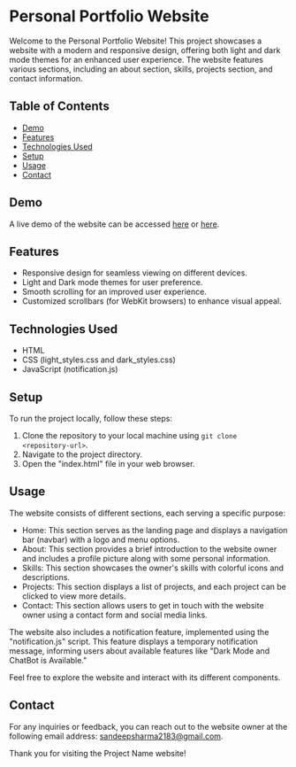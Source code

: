 
# Personal Portfolio Website
Welcome to the Personal Portfolio Website! This project showcases a website with a modern and responsive design, offering both light and dark mode themes for an enhanced user experience. The website features various sections, including an about section, skills, projects section, and contact information.

## Table of Contents
- [Demo](#demo)
- [Features](#features)
- [Technologies Used](#technologies-used)
- [Setup](#setup)
- [Usage](#usage)
- [Contact](#contact)

## Demo

A live demo of the website can be accessed [here](#https://github.com/amrahs02/portfolio) or [here](#https://portfolio-f37h74fao-amrahs02.vercel.app/).


## Features

- Responsive design for seamless viewing on different devices.
- Light and Dark mode themes for user preference.
- Smooth scrolling for an improved user experience.
- Customized scrollbars (for WebKit browsers) to enhance visual appeal.

## Technologies Used

- HTML
- CSS (light_styles.css and dark_styles.css)
- JavaScript (notification.js)

## Setup

To run the project locally, follow these steps:

1. Clone the repository to your local machine using `git clone <repository-url>`.
2. Navigate to the project directory.
3. Open the "index.html" file in your web browser.

## Usage

The website consists of different sections, each serving a specific purpose:

- Home: This section serves as the landing page and displays a navigation bar (navbar) with a logo and menu options.
- About: This section provides a brief introduction to the website owner and includes a profile picture along with some personal information.
- Skills: This section showcases the owner's skills with colorful icons and descriptions.
- Projects: This section displays a list of projects, and each project can be clicked to view more details.
- Contact: This section allows users to get in touch with the website owner using a contact form and social media links.

The website also includes a notification feature, implemented using the "notification.js" script. This feature displays a temporary notification message, informing users about available features like "Dark Mode and ChatBot is Available."

Feel free to explore the website and interact with its different components.

## Contact

For any inquiries or feedback, you can reach out to the website owner at the following email address: sandeepsharma2183@gmail.com.

Thank you for visiting the Project Name website!
